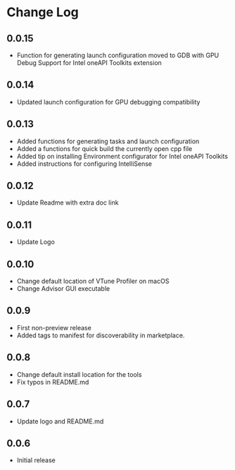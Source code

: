 # Change Log

## 0.0.15

- Function for generating launch configuration moved to GDB with GPU Debug Support for Intel oneAPI Toolkits extension

## 0.0.14

- Updated launch configuration for GPU debugging compatibility

## 0.0.13

- Added functions for generating tasks and launch configuration
- Added a functions for quick build the currently open cpp file
- Added tip on installing Environment configurator for Intel oneAPI Toolkits
- Added instructions for configuring IntelliSense

## 0.0.12

- Update Readme with extra doc link

## 0.0.11

- Update Logo

## 0.0.10

- Change default location of VTune Profiler on macOS
- Change Advisor GUI executable

##  0.0.9

- First non-preview release
- Added tags to manifest for discoverability in marketplace.

##  0.0.8

- Change default install location for the tools
- Fix typos in README.md

##  0.0.7

- Update logo and README.md

##  0.0.6

- Initial release
